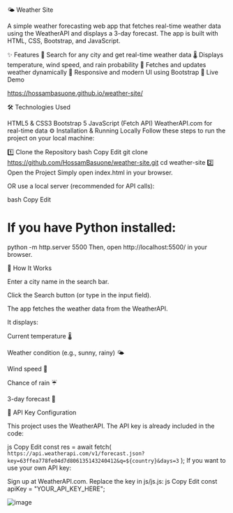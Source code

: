 🌤 Weather Site

A simple weather forecasting web app that fetches real-time weather data using the WeatherAPI and displays a 3-day forecast. The app is built with HTML, CSS, Bootstrap, and JavaScript.

✨ Features
📍 Search for any city and get real-time weather data
🌡 Displays temperature, wind speed, and rain probability
🔄 Fetches and updates weather dynamically
🎨 Responsive and modern UI using Bootstrap
🚀 Live Demo

https://hossambasuone.github.io/weather-site/

🛠 Technologies Used

HTML5 & CSS3
Bootstrap 5
JavaScript (Fetch API)
WeatherAPI.com for real-time data
⚙️ Installation & Running Locally
Follow these steps to run the project on your local machine:

1️⃣ Clone the Repository
bash
Copy
Edit
git clone https://github.com/HossamBasuone/weather-site.git
cd weather-site
2️⃣ Open the Project
Simply open index.html in your browser.

OR use a local server (recommended for API calls):

bash
Copy
Edit
# If you have Python installed:
python -m http.server 5500
Then, open http://localhost:5500/ in your browser.

📝 How It Works

Enter a city name in the search bar.

Click the Search button (or type in the input field).

The app fetches the weather data from the WeatherAPI.

It displays:

Current temperature 🌡

Weather condition (e.g., sunny, rainy) 🌤️

Wind speed 💨

Chance of rain ☔

3-day forecast 📅

🔧 API Key Configuration

This project uses the WeatherAPI. The API key is already included in the code:

js
Copy
Edit
const res = await fetch(
  `https://api.weatherapi.com/v1/forecast.json?key=63ffea778fe04d7d806135143240412&q=${country}&days=3`
);
If you want to use your own API key:

Sign up at WeatherAPI.com.
Replace the key in js/js.js:
js
Copy
Edit
const apiKey = "YOUR_API_KEY_HERE";

![image](https://github.com/user-attachments/assets/b2d8b30a-2621-4030-8cff-ebf404b91b09)

